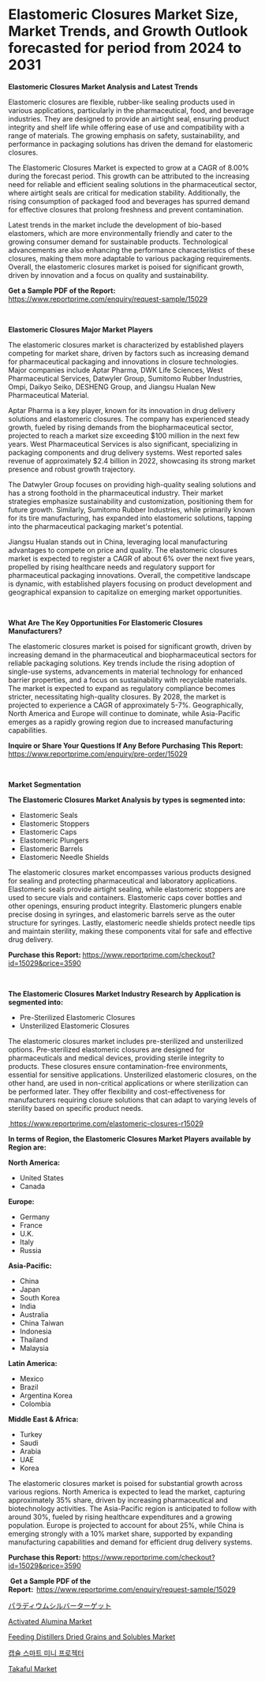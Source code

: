 <p><h1>Elastomeric Closures Market Size, Market Trends, and Growth Outlook forecasted for period from 2024 to 2031</h1></p><p><strong>Elastomeric Closures Market Analysis and Latest Trends</strong></p>
<p><p>Elastomeric closures are flexible, rubber-like sealing products used in various applications, particularly in the pharmaceutical, food, and beverage industries. They are designed to provide an airtight seal, ensuring product integrity and shelf life while offering ease of use and compatibility with a range of materials. The growing emphasis on safety, sustainability, and performance in packaging solutions has driven the demand for elastomeric closures.</p><p>The Elastomeric Closures Market is expected to grow at a CAGR of 8.00% during the forecast period. This growth can be attributed to the increasing need for reliable and efficient sealing solutions in the pharmaceutical sector, where airtight seals are critical for medication stability. Additionally, the rising consumption of packaged food and beverages has spurred demand for effective closures that prolong freshness and prevent contamination.</p><p>Latest trends in the market include the development of bio-based elastomers, which are more environmentally friendly and cater to the growing consumer demand for sustainable products. Technological advancements are also enhancing the performance characteristics of these closures, making them more adaptable to various packaging requirements. Overall, the elastomeric closures market is poised for significant growth, driven by innovation and a focus on quality and sustainability.</p></p>
<p><strong>Get a Sample PDF of the Report:&nbsp;</strong> <a href="https://www.reportprime.com/enquiry/request-sample/15029">https://www.reportprime.com/enquiry/request-sample/15029</a></p>
<p>&nbsp;</p>
<p><strong>Elastomeric Closures Major Market Players</strong></p>
<p><p>The elastomeric closures market is characterized by established players competing for market share, driven by factors such as increasing demand for pharmaceutical packaging and innovations in closure technologies. Major companies include Aptar Pharma, DWK Life Sciences, West Pharmaceutical Services, Datwyler Group, Sumitomo Rubber Industries, Ompi, Daikyo Seiko, DESHENG Group, and Jiangsu Hualan New Pharmaceutical Material.</p><p>Aptar Pharma is a key player, known for its innovation in drug delivery solutions and elastomeric closures. The company has experienced steady growth, fueled by rising demands from the biopharmaceutical sector, projected to reach a market size exceeding $100 million in the next few years. West Pharmaceutical Services is also significant, specializing in packaging components and drug delivery systems. West reported sales revenue of approximately $2.4 billion in 2022, showcasing its strong market presence and robust growth trajectory.</p><p>The Datwyler Group focuses on providing high-quality sealing solutions and has a strong foothold in the pharmaceutical industry. Their market strategies emphasize sustainability and customization, positioning them for future growth. Similarly, Sumitomo Rubber Industries, while primarily known for its tire manufacturing, has expanded into elastomeric solutions, tapping into the pharmaceutical packaging market's potential.</p><p>Jiangsu Hualan stands out in China, leveraging local manufacturing advantages to compete on price and quality. The elastomeric closures market is expected to register a CAGR of about 6% over the next five years, propelled by rising healthcare needs and regulatory support for pharmaceutical packaging innovations. Overall, the competitive landscape is dynamic, with established players focusing on product development and geographical expansion to capitalize on emerging market opportunities.</p></p>
<p>&nbsp;</p>
<p><strong>What Are The Key Opportunities For Elastomeric Closures Manufacturers?</strong></p>
<p><p>The elastomeric closures market is poised for significant growth, driven by increasing demand in the pharmaceutical and biopharmaceutical sectors for reliable packaging solutions. Key trends include the rising adoption of single-use systems, advancements in material technology for enhanced barrier properties, and a focus on sustainability with recyclable materials. The market is expected to expand as regulatory compliance becomes stricter, necessitating high-quality closures. By 2028, the market is projected to experience a CAGR of approximately 5-7%. Geographically, North America and Europe will continue to dominate, while Asia-Pacific emerges as a rapidly growing region due to increased manufacturing capabilities.</p></p>
<p><strong>Inquire or Share Your Questions If Any Before Purchasing This Report:</strong> <a href="https://www.reportprime.com/enquiry/pre-order/15029">https://www.reportprime.com/enquiry/pre-order/15029</a></p>
<p>&nbsp;</p>
<p><strong>Market Segmentation</strong></p>
<p><strong>The Elastomeric Closures Market Analysis by types is segmented into:</strong></p>
<p><ul><li>Elastomeric Seals</li><li>Elastomeric Stoppers</li><li>Elastomeric Caps</li><li>Elastomeric Plungers</li><li>Elastomeric Barrels</li><li>Elastomeric Needle Shields</li></ul></p>
<p><p>The elastomeric closures market encompasses various products designed for sealing and protecting pharmaceutical and laboratory applications. Elastomeric seals provide airtight sealing, while elastomeric stoppers are used to secure vials and containers. Elastomeric caps cover bottles and other openings, ensuring product integrity. Elastomeric plungers enable precise dosing in syringes, and elastomeric barrels serve as the outer structure for syringes. Lastly, elastomeric needle shields protect needle tips and maintain sterility, making these components vital for safe and effective drug delivery.</p></p>
<p><strong>Purchase this Report:&nbsp;</strong><a href="https://www.reportprime.com/checkout?id=15029&price=3590">https://www.reportprime.com/checkout?id=15029&price=3590</a></p>
<p>&nbsp;</p>
<p><strong>The Elastomeric Closures Market Industry Research by Application is segmented into:</strong></p>
<p><ul><li>Pre-Sterilized Elastomeric Closures</li><li>Unsterilized Elastomeric Closures</li></ul></p>
<p><p>The elastomeric closures market includes pre-sterilized and unsterilized options. Pre-sterilized elastomeric closures are designed for pharmaceuticals and medical devices, providing sterile integrity to products. These closures ensure contamination-free environments, essential for sensitive applications. Unsterilized elastomeric closures, on the other hand, are used in non-critical applications or where sterilization can be performed later. They offer flexibility and cost-effectiveness for manufacturers requiring closure solutions that can adapt to varying levels of sterility based on specific product needs.</p></p>
<p><a href="https://www.reportprime.com/elastomeric-closures-r15029">&nbsp;https://www.reportprime.com/elastomeric-closures-r15029</a></p>
<p><strong>In terms of Region, the Elastomeric Closures Market Players available by Region are:</strong></p>
<p>
    <p> <strong> North America: </strong>
        <ul>
            <li>United States</li>
            <li>Canada</li>
        </ul>
        </p> 
    <p> <strong> Europe: </strong>
        <ul>
            <li>Germany</li>
            <li>France</li>
            <li>U.K.</li>
            <li>Italy</li>
            <li>Russia</li>
        </ul>
        </p> 
    <p> <strong> Asia-Pacific: </strong>
        <ul>
            <li>China</li>
            <li>Japan</li>
            <li>South Korea</li>
            <li>India</li>
            <li>Australia</li>
            <li>China Taiwan</li>
            <li>Indonesia</li>
            <li>Thailand</li>
            <li>Malaysia</li>
        </ul>
        </p> 
    <p> <strong> Latin America: </strong>
        <ul>
            <li>Mexico</li>
            <li>Brazil</li>
            <li>Argentina Korea</li>
            <li>Colombia</li>
        </ul>
        </p> 
    <p> <strong> Middle East & Africa: </strong>
        <ul>
            <li>Turkey</li>
            <li>Saudi</li>
            <li>Arabia</li>
            <li>UAE</li>
            <li>Korea</li>
        </ul>
    </p>
    </p>
<p><p>The elastomeric closures market is poised for substantial growth across various regions. North America is expected to lead the market, capturing approximately 35% share, driven by increasing pharmaceutical and biotechnology activities. The Asia-Pacific region is anticipated to follow with around 30%, fueled by rising healthcare expenditures and a growing population. Europe is projected to account for about 25%, while China is emerging strongly with a 10% market share, supported by expanding manufacturing capabilities and demand for efficient drug delivery systems.</p></p>
<p><strong>Purchase this Report: </strong><a href="https://www.reportprime.com/checkout?id=15029&price=3590">https://www.reportprime.com/checkout?id=15029&price=3590</a></p>
<p>&nbsp;<strong>Get a Sample PDF of the Report:&nbsp;&nbsp;</strong><a href="https://www.reportprime.com/enquiry/request-sample/15029">https://www.reportprime.com/enquiry/request-sample/15029</a></p>
<p><strong></strong></p>
<p><p><a href="https://medium.com/@cryptoasu_20150/palladium-silver-target-market-%E3%81%AE%E3%82%B0%E3%83%AD%E3%83%BC%E3%83%90%E3%83%AB%E5%B8%82%E5%A0%B4%E6%A6%82%E8%A6%81%E3%81%AF-%E4%B8%96%E7%95%8C%E3%81%8A%E3%82%88%E3%81%B3%E4%B8%BB%E8%A6%81%E5%B8%82%E5%A0%B4%E3%81%AB%E3%81%8A%E3%81%91%E3%82%8B%E6%A5%AD%E7%95%8C%E3%81%AB%E5%BD%B1%E9%9F%BF%E3%82%92%E4%B8%8E%E3%81%88%E3%82%8B%E4%B8%BB%E8%A6%81%E3%81%AA%E3%83%88%E3%83%AC%E3%83%B3%E3%83%89%E3%81%AB%E3%81%A4%E3%81%84%E3%81%A6-%E7%8B%AC%E8%87%AA%E3%81%AE%E8%A6%96%E7%82%B9%E3%82%92%E6%8F%90%E4%BE%9B%E3%81%97%E3%81%BE%E3%81%99-250edd9348cb">パラディウムシルバーターゲット</a></p><p><a href="https://medium.com/@tobyyundt/the-comprehensive-activated-alumina-market-research-report-is-essential-for-understanding-current-5433906d7f60">Activated Alumina Market</a></p><p><a href="https://issuu.com/reportprime-2/docs/feeding-distillers-dried-grains-and_1629533f471599">Feeding Distillers Dried Grains and Solubles Market</a></p><p><a href="https://medium.com/@matthew_harrop14/%EC%8B%9C%EC%9E%A5-%ED%86%B5%EC%B0%B0%EB%A0%A5-%EA%B8%80%EB%A1%9C%EB%B2%8C-%EC%BA%A1%EC%8A%90-%EC%8A%A4%EB%A7%88%ED%8A%B8-%EB%AF%B8%EB%8B%88-%ED%94%84%EB%A1%9C%EC%A0%9D%ED%84%B0-%EC%8B%9C%EC%9E%A5-%EC%A0%84%EB%A7%9D-%EB%B0%8F-%ED%98%81%EC%8B%A0-%ED%8A%B8%EB%A0%8C%EB%93%9C-2024-2031-8b7883c3633e">캡슐 스마트 미니 프로젝터</a></p><p><a href="https://www.linkedin.com/pulse/takaful-market-size-growing-cagr-95-report-covers-iaydf?trackingId=769GLeaJQwOgyRfPtRwQZQ%3D%3D">Takaful Market</a></p></p>